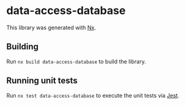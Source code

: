 # data-access-database

This library was generated with [Nx](https://nx.dev).

## Building

Run `nx build data-access-database` to build the library.

## Running unit tests

Run `nx test data-access-database` to execute the unit tests via [Jest](https://jestjs.io).
